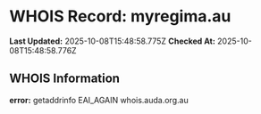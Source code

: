 # WHOIS Record: myregima.au

**Last Updated:** 2025-10-08T15:48:58.775Z
**Checked At:** 2025-10-08T15:48:58.776Z

## WHOIS Information

**error:** getaddrinfo EAI_AGAIN whois.auda.org.au

